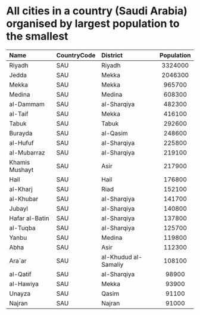 # All cities in a country (Saudi Arabia) organised by largest population to the smallest

| Name | CountryCode | District | Population |
| :--- | :--- | :--- | :---: |
|Riyadh|SAU|Riyadh|3324000|
|Jedda|SAU|Mekka|2046300|
|Mekka|SAU|Mekka|965700|
|Medina|SAU|Medina|608300|
|al-Dammam|SAU|al-Sharqiya|482300|
|al-Taif|SAU|Mekka|416100|
|Tabuk|SAU|Tabuk|292600|
|Burayda|SAU|al-Qasim|248600|
|al-Hufuf|SAU|al-Sharqiya|225800|
|al-Mubarraz|SAU|al-Sharqiya|219100|
|Khamis Mushayt|SAU|Asir|217900|
|Hail|SAU|Hail|176800|
|al-Kharj|SAU|Riad|152100|
|al-Khubar|SAU|al-Sharqiya|141700|
|Jubayl|SAU|al-Sharqiya|140800|
|Hafar al-Batin|SAU|al-Sharqiya|137800|
|al-Tuqba|SAU|al-Sharqiya|125700|
|Yanbu|SAU|Medina|119800|
|Abha|SAU|Asir|112300|
|Ara´ar|SAU|al-Khudud al-Samaliy|108100|
|al-Qatif|SAU|al-Sharqiya|98900|
|al-Hawiya|SAU|Mekka|93900|
|Unayza|SAU|Qasim|91100|
|Najran|SAU|Najran|91000|
